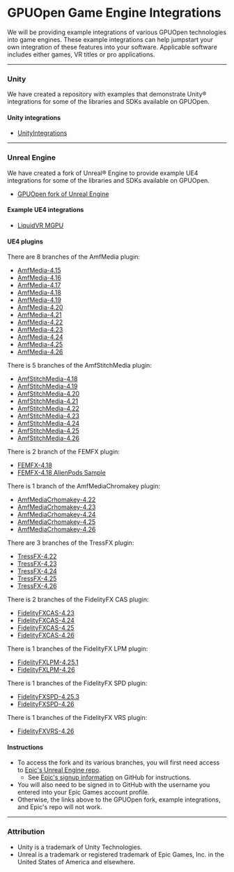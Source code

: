 # GPUOpen Game Engine Integrations

We will be providing example integrations of various GPUOpen technologies into game engines. These example integrations can help jumpstart your own integration of these features into your software.  Applicable software includes either games, VR titles or pro applications.

---

### Unity
We have created a repository with examples that demonstrate Unity&reg; integrations for some of the libraries and SDKs available on GPUOpen.

#### Unity integrations
* [UnityIntegrations](https://github.com/GPUOpen-LibrariesAndSDKs/UnityIntegrations)

---

### Unreal Engine
We have created a fork of Unreal&reg; Engine to provide example UE4 integrations for some of the libraries and SDKs available on GPUOpen.

* [GPUOpen fork of Unreal Engine](https://github.com/GPUOpenSoftware/UnrealEngine)

#### Example UE4 integrations
* [LiquidVR MGPU](https://github.com/GPUOpenSoftware/UnrealEngine/tree/LiquidVR-MGPU)

#### UE4 plugins
There are 8 branches of the AmfMedia plugin:
* [AmfMedia-4.15](https://github.com/GPUOpenSoftware/UnrealEngine/tree/AmfMedia-4.15)
* [AmfMedia-4.16](https://github.com/GPUOpenSoftware/UnrealEngine/tree/AmfMedia-4.16)
* [AmfMedia-4.17](https://github.com/GPUOpenSoftware/UnrealEngine/tree/AmfMedia-4.17)
* [AmfMedia-4.18](https://github.com/GPUOpenSoftware/UnrealEngine/tree/AmfMedia-4.18)
* [AmfMedia-4.19](https://github.com/GPUOpenSoftware/UnrealEngine/tree/AmfMedia-4.19)
* [AmfMedia-4.20](https://github.com/GPUOpenSoftware/UnrealEngine/tree/AmfMedia-4.20)
* [AmfMedia-4.21](https://github.com/GPUOpenSoftware/UnrealEngine/tree/AmfMedia-4.21)
* [AmfMedia-4.22](https://github.com/GPUOpenSoftware/UnrealEngine/tree/AmfMedia-4.22)
* [AmfMedia-4.23](https://github.com/GPUOpenSoftware/UnrealEngine/tree/AmfMedia-4.23)
* [AmfMedia-4.24](https://github.com/GPUOpenSoftware/UnrealEngine/tree/AmfMedia-4.24)
* [AmfMedia-4.25](https://github.com/GPUOpenSoftware/UnrealEngine/tree/AmfMedia-4.25)
* [AmfMedia-4.26](https://github.com/GPUOpenSoftware/UnrealEngine/tree/AmfMedia-4.26)

There is 5 branches of the AmfStitchMedia plugin:
* [AmfStitchMedia-4.18](https://github.com/GPUOpenSoftware/UnrealEngine/tree/AmfStitchMedia-4.18)
* [AmfStitchMedia-4.19](https://github.com/GPUOpenSoftware/UnrealEngine/tree/AmfStitchMedia-4.19)
* [AmfStitchMedia-4.20](https://github.com/GPUOpenSoftware/UnrealEngine/tree/AmfStitchMedia-4.20)
* [AmfStitchMedia-4.21](https://github.com/GPUOpenSoftware/UnrealEngine/tree/AmfStitchMedia-4.21)
* [AmfStitchMedia-4.22](https://github.com/GPUOpenSoftware/UnrealEngine/tree/AmfStitchMedia-4.22)
* [AmfStitchMedia-4.23](https://github.com/GPUOpenSoftware/UnrealEngine/tree/AmfStitchMedia-4.23)
* [AmfStitchMedia-4.24](https://github.com/GPUOpenSoftware/UnrealEngine/tree/AmfStitchMedia-4.24)
* [AmfStitchMedia-4.25](https://github.com/GPUOpenSoftware/UnrealEngine/tree/AmfStitchMedia-4.25)
* [AmfStitchMedia-4.26](https://github.com/GPUOpenSoftware/UnrealEngine/tree/AmfStitchMedia-4.26)

There is 2 branch of the FEMFX plugin:
* [FEMFX-4.18](https://github.com/GPUOpenSoftware/UnrealEngine/tree/FEMFX-4.18)
* [FEMFX-4.18 AlienPods Sample](https://github.com/GPUOpenSoftware/UnrealEngine/tree/FEMFX-AlienPods)

There is 1 branch of the AmfMediaChromakey plugin:
* [AmfMediaCrhomakey-4.22](https://github.com/GPUOpenSoftware/UnrealEngine/tree/AmfMediaChromakey-4.22)
* [AmfMediaCrhomakey-4.23](https://github.com/GPUOpenSoftware/UnrealEngine/tree/AmfMediaChromakey-4.23)
* [AmfMediaCrhomakey-4.24](https://github.com/GPUOpenSoftware/UnrealEngine/tree/AmfMediaChromakey-4.24)
* [AmfMediaCrhomakey-4.25](https://github.com/GPUOpenSoftware/UnrealEngine/tree/AmfMediaChromakey-4.25)
* [AmfMediaCrhomakey-4.26](https://github.com/GPUOpenSoftware/UnrealEngine/tree/AmfMediaChromakey-4.26)

There are 3 branches of the TressFX plugin:
* [TressFX-4.22](https://github.com/GPUOpenSoftware/UnrealEngine/tree/TressFX-4.22)
* [TressFX-4.23](https://github.com/GPUOpenSoftware/UnrealEngine/tree/TressFX-4.23)
* [TressFX-4.24](https://github.com/GPUOpenSoftware/UnrealEngine/tree/TressFX-4.24)
* [TressFX-4.25](https://github.com/GPUOpenSoftware/UnrealEngine/tree/TressFX-4.25)
* [TressFX-4.26](https://github.com/GPUOpenSoftware/UnrealEngine/tree/TressFX-4.26)

There is 2 branches of the FidelityFX CAS plugin:
* [FidelityFXCAS-4.23](https://github.com/GPUOpenSoftware/UnrealEngine/tree/FidelityFXCAS-4.23)
* [FidelityFXCAS-4.24](https://github.com/GPUOpenSoftware/UnrealEngine/tree/FidelityFXCAS-4.24)
* [FidelityFXCAS-4.25](https://github.com/GPUOpenSoftware/UnrealEngine/tree/FidelityFXCAS-4.25.1)
* [FidelityFXCAS-4.26](https://github.com/GPUOpenSoftware/UnrealEngine/tree/FidelityFXCAS-4.26)

There is 1 branches of the FidelityFX LPM plugin:
* [FidelityFXLPM-4.25.1](https://github.com/GPUOpenSoftware/UnrealEngine/tree/FidelityFXLPM-4.25.1)
* [FidelityFXLPM-4.26](https://github.com/GPUOpenSoftware/UnrealEngine/tree/FidelityFXLPM-4.26)

There is 1 branches of the FidelityFX SPD plugin:
* [FidelityFXSPD-4.25.3](https://github.com/GPUOpenSoftware/UnrealEngine/tree/FidelityFXSPD-4.25.3)
* [FidelityFXSPD-4.26](https://github.com/GPUOpenSoftware/UnrealEngine/tree/FidelityFXSPD-4.26)

There is 1 branches of the FidelityFX VRS plugin:
* [FidelityFXVRS-4.26](https://github.com/GPUOpenSoftware/UnrealEngine/tree/FidelityFXVRS-4.26)

#### Instructions
* To access the fork and its various branches, you will first need access to [Epic's Unreal Engine repo](https://github.com/EpicGames/UnrealEngine).
  * See [Epic's signup information](https://github.com/EpicGames/Signup) on GitHub for instructions.
* You will also need to be signed in to GitHub with the username you entered into your Epic Games account profile.
* Otherwise, the links above to the GPUOpen fork, example integrations, and Epic's repo will not work.

---

### Attribution
- Unity is a trademark of Unity Technologies.
- Unreal is a trademark or registered trademark of Epic Games, Inc. in the United States of America and elsewhere.
